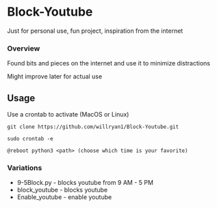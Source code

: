 # Block-Youtube
Just for personal use, fun project, inspiration from the internet

### Overview

Found bits and pieces on the internet and use it to minimize distractions

Might improve later for actual use

## Usage

Use a crontab to activate (MacOS or Linux)
```
git clone https://github.com/willryan1/Block-Youtube.git
```
```
sudo crontab -e
```
```
@reboot python3 <path> (choose which time is your favorite)
```

### Variations
* 9-5Block.py - blocks youtube from 9 AM - 5 PM
* block_youtube - blocks youtube
* Enable_youtube - enable youtube
